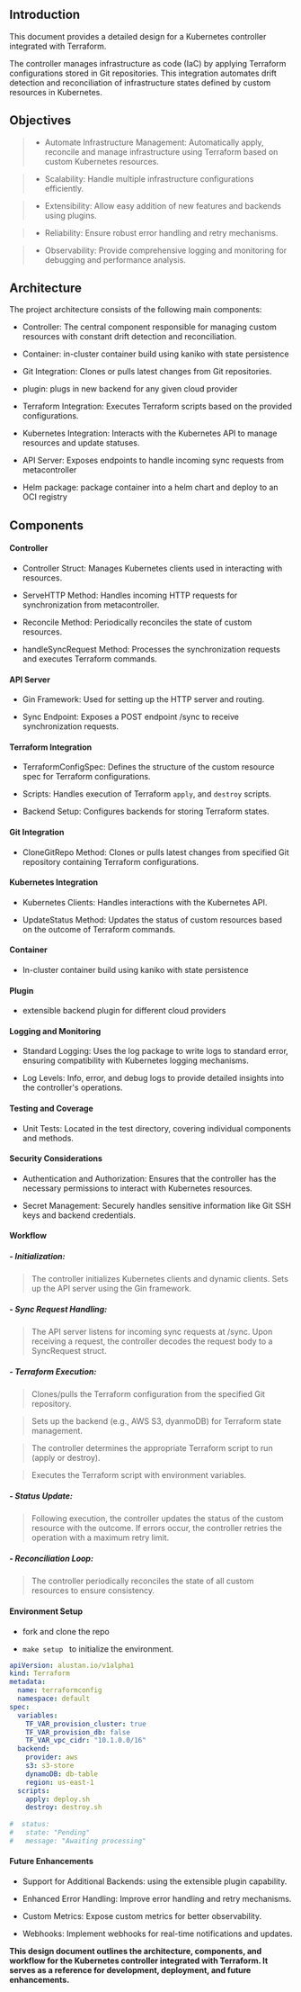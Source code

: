 ## Introduction

This document provides a detailed design for a Kubernetes controller integrated with Terraform. 

The controller manages infrastructure as code (IaC) by applying Terraform configurations stored in Git repositories. This integration automates drift detection and  reconciliation of infrastructure states defined by custom resources in Kubernetes.

## Objectives

> - Automate Infrastructure Management: Automatically apply, reconcile and manage infrastructure using Terraform based on custom Kubernetes resources.

> - Scalability: Handle multiple infrastructure configurations efficiently.

> - Extensibility: Allow easy addition of new features and backends using plugins.

> - Reliability: Ensure robust error handling and retry mechanisms.

> - Observability: Provide comprehensive logging and monitoring for debugging and performance analysis.

## Architecture

The project architecture consists of the following main components:

- Controller: The central component responsible for managing custom resources with constant drift detection and reconciliation.

- Container: in-cluster container build using kaniko with state persistence

- Git Integration: Clones or pulls latest changes from Git repositories.

- plugin: plugs in new backend for any given cloud provider

- Terraform Integration: Executes Terraform scripts based on the provided configurations.

- Kubernetes Integration: Interacts with the Kubernetes API to manage resources and update statuses.

- API Server: Exposes endpoints to handle incoming sync requests from metacontroller

- Helm package: package container into a helm chart and deploy to an OCI registry


## Components

#### Controller

- Controller Struct: Manages Kubernetes clients used in  interacting with resources.

- ServeHTTP Method: Handles incoming HTTP requests for synchronization from metacontroller.

- Reconcile Method: Periodically reconciles the state of custom resources.

- handleSyncRequest Method: Processes the synchronization requests and executes Terraform commands.

#### API Server

- Gin Framework: Used for setting up the HTTP server and routing.

- Sync Endpoint: Exposes a POST endpoint /sync to receive synchronization requests.

#### Terraform Integration

- TerraformConfigSpec: Defines the structure of the custom resource spec for Terraform configurations.

- Scripts: Handles execution of Terraform  `apply`, and `destroy` scripts.

- Backend Setup: Configures backends for  storing Terraform states.

#### Git Integration

- CloneGitRepo Method: Clones or pulls latest changes from  specified Git repository containing Terraform configurations.

#### Kubernetes Integration

- Kubernetes Clients: Handles interactions with the Kubernetes API.

- UpdateStatus Method: Updates the status of custom resources based on the outcome of Terraform commands.

#### Container 

- In-cluster container build using kaniko with state persistence

#### Plugin
- extensible backend plugin for different cloud providers

#### Logging and Monitoring

- Standard Logging: Uses the log package to write logs to standard error, ensuring compatibility with Kubernetes logging mechanisms.

- Log Levels: Info, error, and debug logs to provide detailed insights into the controller's operations.

#### Testing and Coverage

- Unit Tests: Located in the test directory, covering individual components and methods.

#### Security Considerations

- Authentication and Authorization: Ensures that the controller has the necessary permissions to interact with Kubernetes resources.

- Secret Management: Securely handles sensitive information like Git SSH keys and backend credentials.

#### Workflow

##### - Initialization:

> The controller initializes Kubernetes clients and dynamic clients.
> Sets up the API server using the Gin framework.

##### - Sync Request Handling:

> The API server listens for incoming sync requests at /sync.
> Upon receiving a request, the controller decodes the request body to a SyncRequest struct.

##### - Terraform Execution:

> Clones/pulls the Terraform configuration from the specified Git repository.

> Sets up the backend (e.g., AWS S3, dyanmoDB) for Terraform state management.

> The controller determines the appropriate Terraform script to run (apply or destroy).

> Executes the Terraform script with environment variables.

##### - Status Update:

> Following execution, the controller updates the status of the custom resource with the outcome.
> If errors occur, the controller retries the operation with a maximum retry limit.

##### - Reconciliation Loop:

> The controller periodically reconciles the state of all custom resources to ensure consistency.

#### Environment Setup

- fork and clone the repo

- `make setup ` to initialize the environment.



```yaml
apiVersion: alustan.io/v1alpha1
kind: Terraform
metadata:
  name: terraformconfig
  namespace: default
spec:
  variables:
    TF_VAR_provision_cluster: true
    TF_VAR_provision_db: false
    TF_VAR_vpc_cidr: "10.1.0.0/16"
  backend:
    provider: aws
    s3: s3-store
    dynamoDB: db-table
    region: us-east-1
  scripts:
    apply: deploy.sh
    destroy: destroy.sh
     
#  status:
#   state: "Pending"
#   message: "Awaiting processing"
```



#### Future Enhancements

- Support for Additional Backends: using the extensible plugin capability.

- Enhanced Error Handling: Improve error handling and retry mechanisms.

- Custom Metrics: Expose custom metrics for better observability.

- Webhooks: Implement webhooks for real-time notifications and updates.



**This design document outlines the architecture, components, and workflow for the Kubernetes controller integrated with Terraform. It serves as a reference for development, deployment, and future enhancements.**